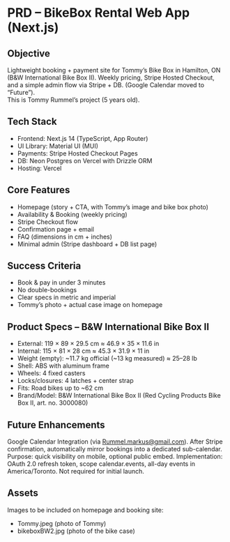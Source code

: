 # PRD – BikeBox Rental Web App (Next.js)

## Objective
Lightweight booking + payment site for Tommy’s Bike Box in Hamilton, ON (B&W International Bike Box II). Weekly pricing, Stripe Hosted Checkout, and a simple admin flow via Stripe + DB. (Google Calendar moved to “Future”).  
This is Tommy Rummel’s project (5 years old).

## Tech Stack
- Frontend: Next.js 14 (TypeScript, App Router)
- UI Library: Material UI (MUI)
- Payments: Stripe Hosted Checkout Pages
- DB: Neon Postgres on Vercel with Drizzle ORM
- Hosting: Vercel

## Core Features
- Homepage (story + CTA, with Tommy’s image and bike box photo)
- Availability & Booking (weekly pricing)
- Stripe Checkout flow
- Confirmation page + email
- FAQ (dimensions in cm + inches)
- Minimal admin (Stripe dashboard + DB list page)

## Success Criteria
- Book & pay in under 3 minutes
- No double-bookings
- Clear specs in metric and imperial
- Tommy’s photo + actual case image on homepage

## Product Specs – B&W International Bike Box II
- External: 119 × 89 × 29.5 cm ≈ 46.9 × 35 × 11.6 in
- Internal: 115 × 81 × 28 cm ≈ 45.3 × 31.9 × 11 in
- Weight (empty): ~11.7 kg official (~13 kg measured) ≈ 25–28 lb
- Shell: ABS with aluminum frame
- Wheels: 4 fixed casters
- Locks/closures: 4 latches + center strap
- Fits: Road bikes up to ~62 cm
- Brand/Model: B&W International Bike Box II (Red Cycling Products Bike Box II, art. no. 3000080)

## Future Enhancements
Google Calendar Integration (via Rummel.markus@gmail.com). After Stripe confirmation, automatically mirror bookings into a dedicated sub-calendar. Purpose: quick visibility on mobile, optional public embed. Implementation: OAuth 2.0 refresh token, scope calendar.events, all-day events in America/Toronto. Not required for initial launch.

## Assets
Images to be included on homepage and booking site:
- Tommy.jpeg (photo of Tommy)
- bikeboxBW2.jpg (photo of the bike case)
